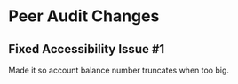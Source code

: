 # Peer Audit Changes

## Fixed Accessibility Issue #1
Made it so account balance number truncates when too big.